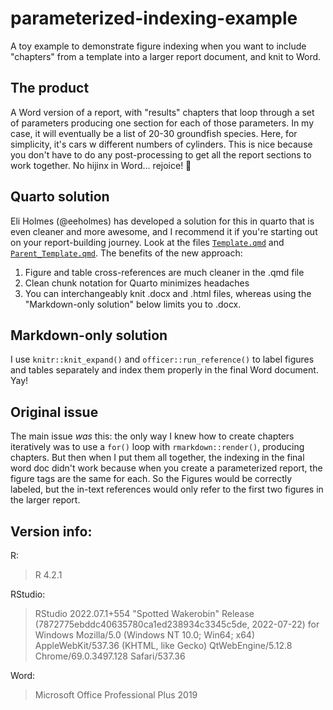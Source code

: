 # parameterized-indexing-example

A toy example to demonstrate figure indexing when you want to include "chapters" from a template into a larger report document, and knit to Word. 

## The product
A Word version of a report, with "results" chapters that loop through a set of parameters producing one section for each of those parameters. In my case, it will eventually be a list of 20-30 groundfish species. Here, for simplicity, it's cars w different numbers of cylinders. This is nice because you don't have to do any post-processing to get all the report sections to work together. No hijinx in Word... rejoice! :tada:

## Quarto solution
Eli Holmes (@eeholmes) has developed a solution for this in quarto that is even cleaner and more awesome, and I recommend it if you're starting out on your report-building journey. Look at the files [`Template.qmd`](https://github.com/MargaretSiple-NOAA/parameterized-indexing-example/blob/main/markdown/Template.qmd) and [`Parent_Template.qmd`](https://github.com/MargaretSiple-NOAA/parameterized-indexing-example/blob/main/markdown/Parent_Template.qmd). The benefits of the new approach:

1. Figure and table cross-references are much cleaner in the .qmd file
2. Clean chunk notation for Quarto minimizes headaches
3. You can interchangeably knit .docx and .html files, whereas using the "Markdown-only solution" below limits you to .docx.

## Markdown-only solution
I use `knitr::knit_expand()` and `officer::run_reference()` to label figures and tables separately and index them properly in the final Word document. Yay! 


## Original issue
The main issue *was* this: the only way I knew how to create chapters iteratively was to use a `for()` loop with `rmarkdown::render()`, producing chapters. But then when I put them all together, the indexing in the final word doc didn't work because when you create a parameterized report, the figure tags are the same for each. So the Figures would be correctly labeled, but the in-text references would only refer to the first two figures in the larger report.


## Version info: 

R: 
> R 4.2.1

RStudio: 
> RStudio 2022.07.1+554 "Spotted Wakerobin" Release
(7872775ebddc40635780ca1ed238934c3345c5de, 2022-07-22) for Windows
Mozilla/5.0 (Windows NT 10.0; Win64; x64) AppleWebKit/537.36 (KHTML, like Gecko)
QtWebEngine/5.12.8 Chrome/69.0.3497.128 Safari/537.36


Word: 
> Microsoft Office Professional Plus 2019
